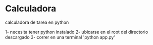 # Calculadora

calculadora de tarea en python

1- necesita tener python instalado
2- ubicarse en el root del directorio descargado
3- correr en una terminal 'python app.py'